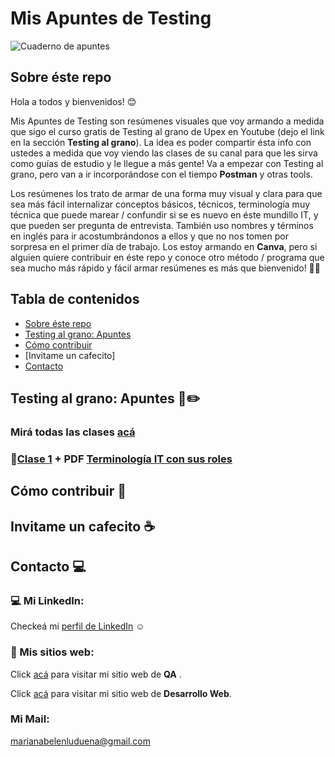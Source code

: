 # Mis Apuntes de Testing

![Cuaderno de apuntes](https://i.pinimg.com/736x/1b/34/c4/1b34c41c29c48bdb85daf7923e4c48a3.jpg)

## Sobre éste repo

Hola a todos y bienvenidos! 😊

Mis Apuntes de Testing son resúmenes visuales que voy armando a medida que sigo el curso gratis de Testing al grano de Upex en Youtube (dejo el link en la sección **Testing al grano**). La idea es poder compartir ésta info con ustedes a medida que voy viendo las clases de su canal para que les sirva como guías de estudio y le llegue a más gente! Va a empezar con Testing al grano, pero van a ir incorporándose con el tiempo **Postman** y otras tools. 

Los resúmenes los trato de armar de una forma muy visual y clara para que sea más fácil internalizar conceptos básicos, técnicos, terminología muy técnica que puede marear / confundir si se es nuevo en éste mundillo IT, y que pueden ser pregunta de entrevista. También uso nombres y términos en inglés para ir acostumbrándonos a ellos y que no nos tomen por sorpresa en el primer día de trabajo. Los estoy armando en **Canva**, pero si alguien quiere contribuir en éste repo y conoce otro método / programa que sea mucho más rápido y fácil armar resúmenes es más que bienvenido! 🤗😁 

## Tabla de contenidos

- [Sobre éste repo](https://github.com/marianaluduena/mis-apuntes-de-testing/blob/main/README.md#sobre-%C3%A9ste-repo)
- [Testing al grano: Apuntes](https://github.com/marianaluduena/mis-apuntes-de-testing/blob/main/README.md#testing-al-grano-apuntes-%EF%B8%8F)
- [Cómo contribuir](https://github.com/marianaluduena/mis-apuntes-de-testing/blob/main/README.md#c%C3%B3mo-contribuir-)
- [Invitame un cafecito]
- [Contacto](https://github.com/marianaluduena/mis-apuntes-de-testing/blob/main/README.md#contacto)

## Testing al grano: Apuntes 📓✏️

### Mirá todas las clases [acá]([Youtube](https://www.youtube.com/watch?v=AkDr2USeJZ8&list=PLLYWsphuMYKtH2f4HgajbW-Po2OygQ8--))


### 📁[Clase 1](https://docs.google.com/presentation/d/1ea7F9ruopVAOKxEVXu3aWLJcQON-xdNN3YoozYIOsuI/edit?usp=sharing) + PDF [Terminología IT con sus roles](https://drive.google.com/file/d/1x7d4KaNUgMduM_EnLtBeg5nomgPziiR4/view?usp=sharing)


## Cómo contribuir 🫶




## Invitame un cafecito ☕



## Contacto 💻

### 💻 Mi LinkedIn: 

Checkeá mi [perfil de LinkedIn](https://www.linkedin.com/in/mariana-ludue%C3%B1a-qa-tester-engineer/) ☺️

### 🔎 Mis sitios web:

Click [acá](https://mariana-luduena-qa-tester.notion.site/Mariana-Ludue-a-QA-Tester-74974d4fd1dc4af1ab672869471620aa) para visitar mi sitio web de **QA** .

Click [acá](https://mariana-luduena-qa-tester.notion.site/Mariana-Ludue-a-Front-end-Web-Developer-e9468dc0933f4e989eb9dfd918896827) para visitar mi sitio web de **Desarrollo Web**.


### Mi Mail:

marianabelenluduena@gmail.com







